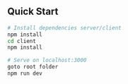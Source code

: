 

## Quick Start

```bash
# Install dependencies server/client
npm install
cd client
npm install

# Serve on localhost:3000
goto root folder
npm run dev
```
